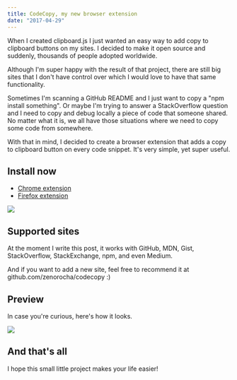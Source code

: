 ```yaml
---
title: CodeCopy, my new browser extension
date: "2017-04-29"
---
```


When I created clipboard.js I just wanted an easy way to add copy to clipboard buttons on my sites. I decided to make it open source and suddenly, thousands of people adopted worldwide.

Although I'm super happy with the result of that project, there are still big sites that I don't have control over which I would love to have that same functionality.

Sometimes I'm scanning a GitHub README and I just want to copy a "npm install something". Or maybe I'm trying to answer a StackOverflow question and I need to copy and debug locally a piece of code that someone shared. No matter what it is, we all have those situations where we need to copy some code from somewhere.

With that in mind, I decided to create a browser extension that adds a copy to clipboard button on every code snippet. It's very simple, yet super useful.

## Install now

- [Chrome extension](https://chrome.google.com/webstore/detail/codecopy/fkbfebkcoelajmhanocgppanfoojcdmg)
- [Firefox extension](https://addons.mozilla.org/en-US/firefox/addon/codecopy/)

![](/images/codecopy.png)

## Supported sites

At the moment I write this post, it works with GitHub, MDN, Gist, StackOverflow, StackExchange, npm, and even Medium.

And if you want to add a new site, feel free to recommend it at github.com/zenorocha/codecopy :)

## Preview

In case you're curious, here's how it looks.

![](/images/codecopy-preview.png)

## And that's all

I hope this small little project makes your life easier!
